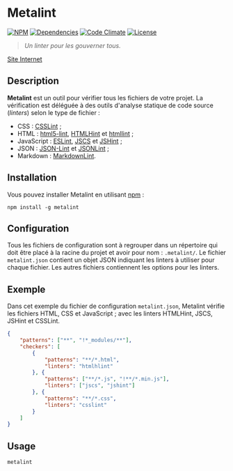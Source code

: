 # Metalint

[![NPM][img-npm]][link-npm]
[![Dependencies][img-dependencies]][link-dependencies]
[![Code Climate][img-codeclimate]][link-codeclimate]
[![License][img-license]][link-license]

> *Un linter pour les gouverner tous.*

[Site Internet](//regseb.github.io/metalint/)

## Description

**Metalint** est un outil pour vérifier tous les fichiers de votre projet. La
vérification est déléguée à des outils d'analyse statique de code source
(*linters*) selon le type de fichier :

- CSS : [CSSLint](//github.com/CSSLint/csslint) ;
- HTML : [html5-lint](//github.com/mozilla/html5-lint),
  [HTMLHint](//github.com/yaniswang/HTMLHint) et
  [htmllint](//github.com/htmllint/htmllint) ;
- JavaScript : [ESLint](//github.com/eslint/eslint),
  [JSCS](//github.com/jscs-dev/node-jscs) et
  [JSHint](//github.com/jshint/jshint) ;
- JSON : [JSON-Lint](//github.com/codenothing/jsonlint) et
  [JSONLint](//github.com/zaach/jsonlint) ;
- Markdown : [MarkdownLint](//github.com/DavidAnson/markdownlint).

## Installation

Vous pouvez installer Metalint en utilisant
[npm](//www.npmjs.com/package/metalint) :

```shell
npm install -g metalint
```

## Configuration

Tous les fichiers de configuration sont à regrouper dans un répertoire qui doit
être placé à la racine du projet et avoir pour nom : `.metalint/`. Le fichier
`metalint.json` contient un objet JSON indiquant les linters à utiliser pour
chaque fichier. Les autres fichiers contiennent les options pour les linters.

## Exemple

Dans cet exemple du fichier de configuration `metalint.json`, Metalint vérifie
les fichiers HTML, CSS et JavaScript ; avec les linters HTMLHint, JSCS, JSHint
et CSSLint.

```JSON
{
    "patterns": ["**", "!*_modules/**"],
    "checkers": [
        {
            "patterns": "**/*.html",
            "linters": "htmlhlint"
        }, {
            "patterns": ["**/*.js", "!**/*.min.js"],
            "linters": ["jscs", "jshint"]
        }, {
            "patterns": "**/*.css",
            "linters": "csslint"
        }
    ]
}
```

## Usage

```shell
metalint
```

[img-npm]:https://img.shields.io/npm/v/metalint.svg
[img-dependencies]:https://img.shields.io/david/regseb/metalint.svg
[img-codeclimate]:https://img.shields.io/codeclimate/github/regseb/metalint.svg
[img-license]:https://img.shields.io/badge/license-EUPL-blue.svg

[link-npm]://npmjs.com/package/metalint "Node Packaged Modules"
[link-dependencies]://david-dm.org/regseb/metalint
[link-codeclimate]://codeclimate.com/github/regseb/metalint
[link-license]://joinup.ec.europa.eu/software/page/eupl/licence-eupl
               "Licence Publique de l’Union européenne"
